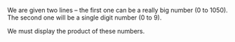 We are given two lines – the first one can be a really big number (0 to 1050).
The second one will be a single digit number (0 to 9). 

We must display the product of these numbers.
